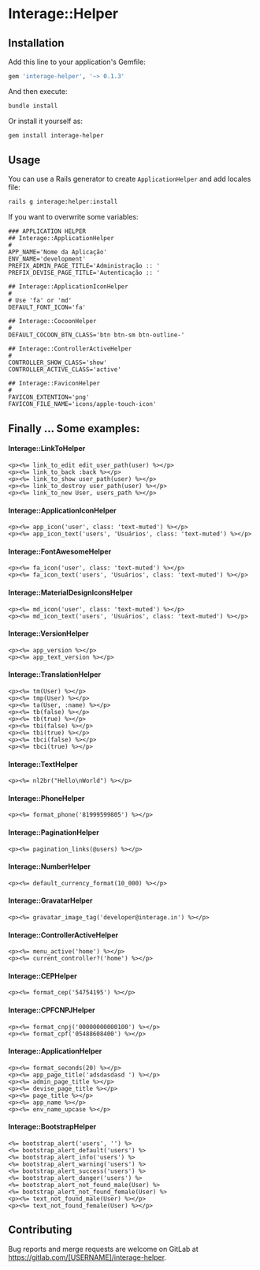 
# Interage::Helper

## Installation

Add this line to your application's Gemfile:

```ruby
gem 'interage-helper', '~> 0.1.3'
```

And then execute:

```bash
bundle install
```

Or install it yourself as:

```bash
gem install interage-helper
```

## Usage

You can use a Rails generator to create `ApplicationHelper` and add locales file:

```bash
rails g interage:helper:install
```

If you want to overwrite some variables:

```env
### APPLICATION HELPER
## Interage::ApplicationHelper
#
APP_NAME='Nome da Aplicação'
ENV_NAME='development'
PREFIX_ADMIN_PAGE_TITLE='Administração :: '
PREFIX_DEVISE_PAGE_TITLE='Autenticação :: '

## Interage::ApplicationIconHelper
#
# Use 'fa' or 'md'
DEFAULT_FONT_ICON='fa'

## Interage::CocoonHelper
#
DEFAULT_COCOON_BTN_CLASS='btn btn-sm btn-outline-'

## Interage::ControllerActiveHelper
#
CONTROLLER_SHOW_CLASS='show'
CONTROLLER_ACTIVE_CLASS='active'

## Interage::FaviconHelper
#
FAVICON_EXTENTION='png'
FAVICON_FILE_NAME='icons/apple-touch-icon'
```

## Finally ... Some examples:

#### Interage::LinkToHelper

```erb
<p><%= link_to_edit edit_user_path(user) %></p>
<p><%= link_to_back :back %></p>
<p><%= link_to_show user_path(user) %></p>
<p><%= link_to_destroy user_path(user) %></p>
<p><%= link_to_new User, users_path %></p>
```

#### Interage::ApplicationIconHelper

```erb
<p><%= app_icon('user', class: 'text-muted') %></p>
<p><%= app_icon_text('users', 'Usuários', class: 'text-muted') %></p>
```

#### Interage::FontAwesomeHelper

```erb
<p><%= fa_icon('user', class: 'text-muted') %></p>
<p><%= fa_icon_text('users', 'Usuários', class: 'text-muted') %></p>
```

#### Interage::MaterialDesignIconsHelper

```erb
<p><%= md_icon('user', class: 'text-muted') %></p>
<p><%= md_icon_text('users', 'Usuários', class: 'text-muted') %></p>
```

#### Interage::VersionHelper

```erb
<p><%= app_version %></p>
<p><%= app_text_version %></p>
```

#### Interage::TranslationHelper

```erb
<p><%= tm(User) %></p>
<p><%= tmp(User) %></p>
<p><%= ta(User, :name) %></p>
<p><%= tb(false) %></p>
<p><%= tb(true) %></p>
<p><%= tbi(false) %></p>
<p><%= tbi(true) %></p>
<p><%= tbci(false) %></p>
<p><%= tbci(true) %></p>
```

#### Interage::TextHelper

```erb
<p><%= nl2br("Hello\nWorld") %></p>
```

#### Interage::PhoneHelper

```erb
<p><%= format_phone('81999599805') %></p>
```

#### Interage::PaginationHelper

```erb
<p><%= pagination_links(@users) %></p>
```

#### Interage::NumberHelper

```erb
<p><%= default_currency_format(10_000) %></p>
```

#### Interage::GravatarHelper

```erb
<p><%= gravatar_image_tag('developer@interage.in') %></p>
```

#### Interage::ControllerActiveHelper

```erb
<p><%= menu_active('home') %></p>
<p><%= current_controller?('home') %></p>
```

#### Interage::CEPHelper

```erb
<p><%= format_cep('54754195') %></p>
```

#### Interage::CPFCNPJHelper

```erb
<p><%= format_cnpj('00000000000100') %></p>
<p><%= format_cpf('05488608400') %></p>
```

#### Interage::ApplicationHelper

```erb
<p><%= format_seconds(20) %></p>
<p><%= app_page_title('adsdasdasd ') %></p>
<p><%= admin_page_title %></p>
<p><%= devise_page_title %></p>
<p><%= page_title %></p>
<p><%= app_name %></p>
<p><%= env_name_upcase %></p>
```

#### Interage::BootstrapHelper

```erb
<%= bootstrap_alert('users', '') %>
<%= bootstrap_alert_default('users') %>
<%= bootstrap_alert_info('users') %>
<%= bootstrap_alert_warning('users') %>
<%= bootstrap_alert_success('users') %>
<%= bootstrap_alert_danger('users') %>
<%= bootstrap_alert_not_found_male(User) %>
<%= bootstrap_alert_not_found_female(User) %>
<p><%= text_not_found_male(User) %></p>
<p><%= text_not_found_female(User) %></p>
```

## Contributing

Bug reports and merge requests are welcome on GitLab at https://gitlab.com/[USERNAME]/interage-helper.
